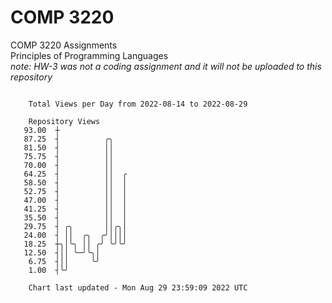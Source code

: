 # COMP 3220
COMP 3220 Assignments  
Principles of Programming Languages  
*note: HW-3 was not a coding assignment and it will not be uploaded to this repository*  

```

    Total Views per Day from 2022-08-14 to 2022-08-29

    Repository Views
   93.00  ┼
   87.25  ┤          ╭╮
   81.50  ┤          ││
   75.75  ┤          ││
   70.00  ┤          ││
   64.25  ┤          ││  ╭
   58.50  ┤          ││  │
   52.75  ┤          ││  │
   47.00  ┤          ││  │
   41.25  ┤          ││  │
   35.50  ┤          ││  │
   29.75  ┤ ╭╮       ││╭╮│
   24.00  ┤ ││  ╭╮  ╭╯││││
   18.25  ┼╮│╰╮ ││ ╭╯ ╰╯╰╯
   12.50  ┤││ ╰─╯╰╮│
    6.75  ┤││     ╰╯
    1.00  ┤╰╯

    Chart last updated - Mon Aug 29 23:59:09 2022 UTC
    
```
